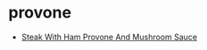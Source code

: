 # provone

 * [Steak With Ham Provone And Mushroom Sauce](../index/s/steak-with-ham-provone-and-mushroom-sauce-103440.json)
